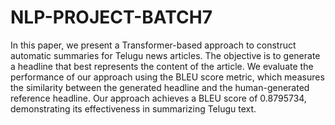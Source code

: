 # NLP-PROJECT-BATCH7
In this paper, we present a Transformer-based approach to construct automatic summaries for Telugu news articles. The objective is to generate a headline that best represents the content of the article. We evaluate the performance of our approach using the BLEU score metric, which measures the similarity between the generated headline and the human-generated reference headline. Our approach achieves a BLEU score of 0.8795734, demonstrating its effectiveness in summarizing Telugu text.
